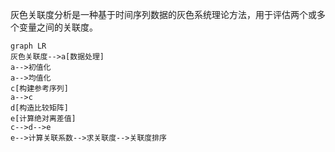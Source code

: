 灰色关联度分析是一种基于时间序列数据的灰色系统理论方法，用于评估两个或多个变量之间的关联度。

```mermaid
graph LR
灰色关联度-->a[数据处理]
a-->初值化
a-->均值化
c[构建参考序列]
a-->c
d[构造比较矩阵]
e[计算绝对离差值]
c-->d-->e
e-->计算关联系数-->求关联度-->关联度排序
```


